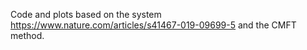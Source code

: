 Code and plots based on the system https://www.nature.com/articles/s41467-019-09699-5 and the CMFT method.

